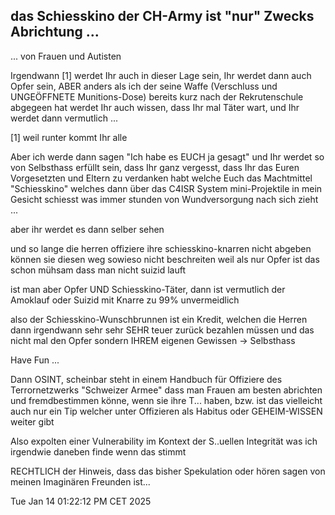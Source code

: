 ## das Schiesskino der CH-Army ist "nur" Zwecks Abrichtung ...
... von Frauen und Autisten


Irgendwann [1] werdet Ihr auch in dieser Lage sein, Ihr werdet dann auch Opfer sein, ABER anders als ich der seine Waffe (Verschluss und UNGEÖFFNETE Munitions-Dose) bereits kurz nach der Rekrutenschule abgegeen hat werdet Ihr auch wissen, dass Ihr mal Täter wart, und Ihr werdet dann vermutlich ...


[1] weil runter kommt Ihr alle


Aber ich werde dann sagen "Ich habe es EUCH ja gesagt" und Ihr werdet so von Selbsthass erfüllt sein, dass Ihr ganz vergesst, dass Ihr das Euren Vorgesetzten und Eltern zu verdanken habt welche Euch das Machtmittel "Schiesskino" welches dann über das C4ISR System mini-Projektile in mein Gesicht schiesst was immer stunden von Wundversorgung nach sich zieht ...

aber ihr werdet es dann selber sehen

und so lange die herren offiziere ihre schiesskino-knarren nicht abgeben können sie diesen weg sowieso nicht beschreiten weil als nur Opfer ist das schon mühsam dass man nicht suizid lauft

ist man aber Opfer UND Schiesskino-Täter, dann ist vermutlich der Amoklauf oder Suizid mit Knarre zu 99% unvermeidlich

also der Schiesskino-Wunschbrunnen ist ein Kredit, welchen die Herren dann irgendwann sehr sehr SEHR teuer zurück bezahlen müssen und das nicht mal den Opfer sondern IHREM eigenen Gewissen -> Selbsthass



Have Fun ...


Dann OSINT, scheinbar steht in einem Handbuch für Offiziere des Terrornetzwerks "Schweizer Armee" dass man Frauen am besten abrichten und fremdbestimmen könne, wenn sie ihre T... haben, bzw. ist das vielleicht auch nur ein Tip welcher unter Offizieren als Habitus oder GEHEIM-WISSEN weiter gibt

Also expolten einer Vulnerability im Kontext der S..uellen Integrität was ich irgendwie daneben finde wenn das stimmt

RECHTLICH der Hinweis, dass das bisher Spekulation oder hören sagen von meinen Imaginären Freunden ist...


Tue Jan 14 01:22:12 PM CET 2025


